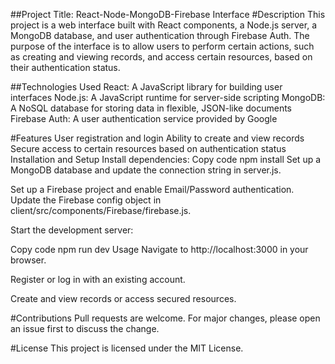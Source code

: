 ##Project Title: React-Node-MongoDB-Firebase Interface
#Description
This project is a web interface built with React components, a Node.js server, a MongoDB database, and user authentication through Firebase Auth. The purpose of the interface is to allow users to perform certain actions, such as creating and viewing records, and access certain resources, based on their authentication status.

##Technologies Used
React: A JavaScript library for building user interfaces
Node.js: A JavaScript runtime for server-side scripting
MongoDB: A NoSQL database for storing data in flexible, JSON-like documents
Firebase Auth: A user authentication service provided by Google

#Features
User registration and login
Ability to create and view records
Secure access to certain resources based on authentication status
Installation and Setup
Install dependencies:
Copy code
npm install
Set up a MongoDB database and update the connection string in server.js.

Set up a Firebase project and enable Email/Password authentication. Update the Firebase config object in client/src/components/Firebase/firebase.js.

Start the development server:

Copy code
npm run dev
Usage
Navigate to http://localhost:3000 in your browser.

Register or log in with an existing account.

Create and view records or access secured resources.

#Contributions
Pull requests are welcome. For major changes, please open an issue first to discuss the change.

#License
This project is licensed under the MIT License.
